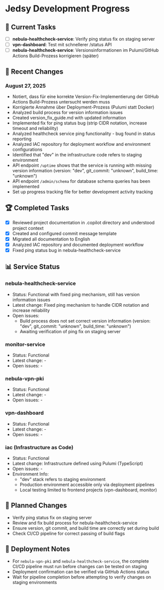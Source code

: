 # Jedsy Development Progress

## 🚀 Current Tasks

- [ ] **nebula-healthcheck-service**: Verify ping status fix on staging server
- [ ] **vpn-dashboard**: Test mit schnellerer /status API
- [ ] **nebula-healthcheck-service**: Versionsinformationen im Pulumi/GitHub Actions Build-Prozess korrigieren (später)

## 📝 Recent Changes

### August 27, 2025

- Notiert, dass für eine korrekte Version-Fix-Implementierung der GitHub Actions Build-Prozess untersucht werden muss
- Korrigierte Annahme über Deployment-Prozess (Pulumi statt Docker)
- Analyzed build process for version information issues
- Created version_fix_guide.md with updated information
- Implemented fix for ping status bug (strip CIDR notation, increase timeout and reliability)
- Analyzed healthcheck service ping functionality - bug found in status reporting
- Analyzed IAC repository for deployment workflow and environment configurations
- Identified that "dev" in the infrastructure code refers to staging environment
- API endpoint `/uptime` shows that the service is running with missing version information (version: "dev", git_commit: "unknown", build_time: "unknown")
- API endpoint `/admin/schema` for database schema queries has been implemented
- Set up progress tracking file for better development activity tracking

## 🏆 Completed Tasks

- [x] Reviewed project documentation in .copilot directory and understood project context
- [x] Created and configured commit message template
- [x] Migrated all documentation to English
- [x] Analyzed IAC repository and documented deployment workflow
- [x] Fixed ping status bug in nebula-healthcheck-service

## 📊 Service Status

### nebula-healthcheck-service

- Status: Functional with fixed ping mechanism, still has version information issues
- Latest change: Fixed ping mechanism to handle CIDR notation and increase reliability
- Open issues:
  - Build process does not set correct version information (version: "dev", git_commit: "unknown", build_time: "unknown")
  - Awaiting verification of ping fix on staging server

### monitor-service

- Status: Functional
- Latest change: -
- Open issues: -

### nebula-vpn-pki

- Status: Functional
- Latest change: -
- Open issues: -

### vpn-dashboard

- Status: Functional
- Latest change: -
- Open issues: -

### iac (Infrastructure as Code)

- Status: Functional
- Latest change: Infrastructure defined using Pulumi (TypeScript)
- Open issues: -
- Environment Info:
  - "dev" stack refers to staging environment
  - Production environment accessible only via deployment pipelines
  - Local testing limited to frontend projects (vpn-dashboard, monitor)

## 🔄 Planned Changes

- Verify ping status fix on staging server
- Review and fix build process for nebula-healthcheck-service
- Ensure version, git commit, and build time are correctly set during build
- Check CI/CD pipeline for correct passing of build flags

## 🔄 Deployment Notes

- For `nebula-vpn-pki` and `nebula-healthcheck-service`, the complete CI/CD pipeline must run before changes can be tested on staging
- Deployment confirmation can be verified via GitHub Actions status
- Wait for pipeline completion before attempting to verify changes on staging environments
